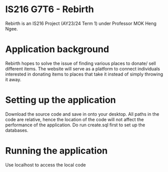 # IS216 G7T6 - Rebirth
Rebirth is an IS216 Project (AY23/24 Term 1) under Professor MOK Heng Ngee.

# Application background
Rebirth hopes to solve the issue of finding various places to donate/ sell different items. The website will serve as a platform to connect individuals interested in donating items to places that take it instead of simply throwing it away.

# Setting up the application
Download the source code and save in onto your desktop. All paths in the code are relative, hence the location of the code will not affect the performance of the application. Do run create.sql first to set up the databases.

# Running the application
Use localhost to access the local code
